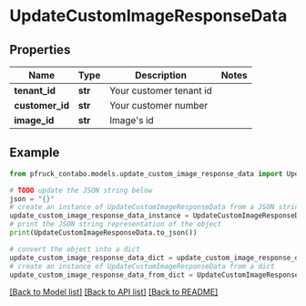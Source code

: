 # UpdateCustomImageResponseData


## Properties

Name | Type | Description | Notes
------------ | ------------- | ------------- | -------------
**tenant_id** | **str** | Your customer tenant id | 
**customer_id** | **str** | Your customer number | 
**image_id** | **str** | Image&#39;s id | 

## Example

```python
from pfruck_contabo.models.update_custom_image_response_data import UpdateCustomImageResponseData

# TODO update the JSON string below
json = "{}"
# create an instance of UpdateCustomImageResponseData from a JSON string
update_custom_image_response_data_instance = UpdateCustomImageResponseData.from_json(json)
# print the JSON string representation of the object
print(UpdateCustomImageResponseData.to_json())

# convert the object into a dict
update_custom_image_response_data_dict = update_custom_image_response_data_instance.to_dict()
# create an instance of UpdateCustomImageResponseData from a dict
update_custom_image_response_data_from_dict = UpdateCustomImageResponseData.from_dict(update_custom_image_response_data_dict)
```
[[Back to Model list]](../README.md#documentation-for-models) [[Back to API list]](../README.md#documentation-for-api-endpoints) [[Back to README]](../README.md)


